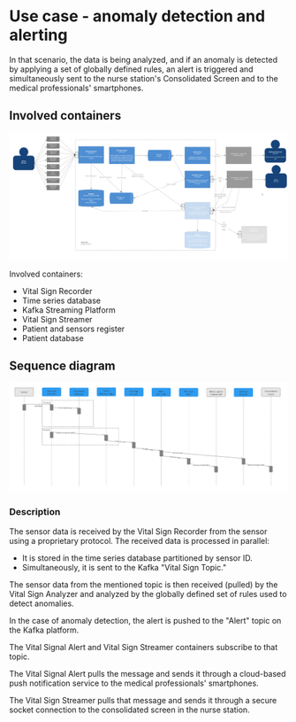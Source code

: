 # Use case - anomaly detection and alerting
In that scenario, the data is being analyzed, and if an anomaly is detected by applying a set of globally defined rules, an alert is triggered and simultaneously sent to the nurse station's Consolidated Screen and to the medical professionals' smartphones. 

## Involved containers
![US2.png](images%2FUS2.png)

Involved containers:
- Vital Sign Recorder
- Time series database
- Kafka Streaming Platform
- Vital Sign Streamer
- Patient and sensors register
- Patient database

## Sequence diagram
![alerting_sequence.jpg](images%2Falerting_sequence.jpg)

### Description
The sensor data is received by the Vital Sign Recorder from the sensor using a proprietary protocol. The received data is processed in parallel:

- It is stored in the time series database partitioned by sensor ID.
- Simultaneously, it is sent to the Kafka "Vital Sign Topic."

The sensor data from the mentioned topic is then received (pulled) by the Vital Sign Analyzer and analyzed by the globally defined set of rules used to detect anomalies.

In the case of anomaly detection, the alert is pushed to the "Alert" topic on the Kafka platform.

The Vital Signal Alert and Vital Sign Streamer containers subscribe to that topic.

The Vital Signal Alert pulls the message and sends it through a cloud-based push notification service to the medical professionals' smartphones.

The Vital Sign Streamer pulls that message and sends it through a secure socket connection to the consolidated screen in the nurse station.
